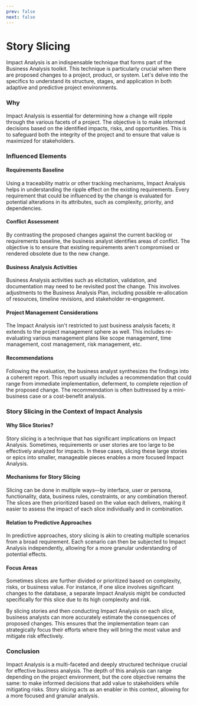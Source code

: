 ```yaml
---
prev: false
next: false
---
```


# Story Slicing

Impact Analysis is an indispensable technique that forms part of the Business Analysis toolkit. This technique is particularly crucial when there are proposed changes to a project, product, or system. Let's delve into the specifics to understand its structure, stages, and application in both adaptive and predictive project environments.

### Why

Impact Analysis is essential for determining how a change will ripple through the various facets of a project. The objective is to make informed decisions based on the identified impacts, risks, and opportunities. This is to safeguard both the integrity of the project and to ensure that value is maximized for stakeholders.

### Influenced Elements

#### Requirements Baseline

Using a traceability matrix or other tracking mechanisms, Impact Analysis helps in understanding the ripple effect on the existing requirements. Every requirement that could be influenced by the change is evaluated for potential alterations in its attributes, such as complexity, priority, and dependencies.

#### Conflict Assessment

By contrasting the proposed changes against the current backlog or requirements baseline, the business analyst identifies areas of conflict. The objective is to ensure that existing requirements aren't compromised or rendered obsolete due to the new change.

#### Business Analysis Activities

Business Analysis activities such as elicitation, validation, and documentation may need to be revisited post the change. This involves adjustments to the Business Analysis Plan, including possible re-allocation of resources, timeline revisions, and stakeholder re-engagement.

#### Project Management Considerations

The Impact Analysis isn't restricted to just business analysis facets; it extends to the project management sphere as well. This includes re-evaluating various management plans like scope management, time management, cost management, risk management, etc.

#### Recommendations

Following the evaluation, the business analyst synthesizes the findings into a coherent report. This report usually includes a recommendation that could range from immediate implementation, deferment, to complete rejection of the proposed change. The recommendation is often buttressed by a mini-business case or a cost-benefit analysis.

### Story Slicing in the Context of Impact Analysis

#### Why Slice Stories?

Story slicing is a technique that has significant implications on Impact Analysis. Sometimes, requirements or user stories are too large to be effectively analyzed for impacts. In these cases, slicing these large stories or epics into smaller, manageable pieces enables a more focused Impact Analysis.

#### Mechanisms for Story Slicing

Slicing can be done in multiple ways—by interface, user or persona, functionality, data, business rules, constraints, or any combination thereof. The slices are then prioritized based on the value each delivers, making it easier to assess the impact of each slice individually and in combination.

#### Relation to Predictive Approaches

In predictive approaches, story slicing is akin to creating multiple scenarios from a broad requirement. Each scenario can then be subjected to Impact Analysis independently, allowing for a more granular understanding of potential effects.

#### Focus Areas

Sometimes slices are further divided or prioritized based on complexity, risks, or business value. For instance, if one slice involves significant changes to the database, a separate Impact Analysis might be conducted specifically for this slice due to its high complexity and risk.

By slicing stories and then conducting Impact Analysis on each slice, business analysts can more accurately estimate the consequences of proposed changes. This ensures that the implementation team can strategically focus their efforts where they will bring the most value and mitigate risk effectively.

### Conclusion

Impact Analysis is a multi-faceted and deeply structured technique crucial for effective business analysis. The depth of this analysis can range depending on the project environment, but the core objective remains the same: to make informed decisions that add value to stakeholders while mitigating risks. Story slicing acts as an enabler in this context, allowing for a more focused and granular analysis.
